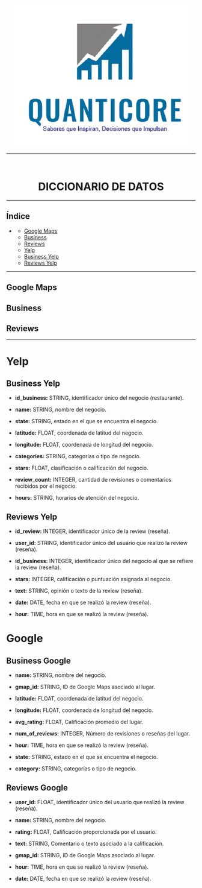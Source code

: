 <center><img src="img/logo.jpg" alt="Data Warehouse Process"></center>

----

<br>

# <center>  DICCIONARIO DE DATOS
---

## Índice
- <!-- omit in toc -->
  - [Google Maps](#google-maps)
  - [Business](#business)
  - [Reviews](#reviews)
  - [Yelp](#yelp)
  - [Business Yelp](#business-yelp)
  - [Reviews Yelp](#reviews-yelp)

---

## Google Maps

## Business

## Reviews

---

# Yelp

## Business Yelp

- **id_business:** STRING, identificador único del negocio (restaurante).

- **name:** STRING, nombre del negocio.

- **state:** STRING, estado en el que se encuentra el negocio.

- **latitude:** FLOAT, coordenada de latitud del negocio.

- **longitude:** FLOAT, coordenada de longitud del negocio.

- **categories:** STRING, categorías o tipo de negocio.

- **stars:** FLOAT, clasificación o calificación del negocio.

- **review_count:** INTEGER, cantidad de revisiones o comentarios recibidos por el negocio.

- **hours:** STRING, horarios de atención del negocio.

## Reviews Yelp

- **id_review:** INTEGER, identificador único de la review (reseña).

- **user_id:** STRING, identificador único del usuario que realizó la review (reseña).

- **id_business:** INTEGER, identificador único del negocio al que se refiere la review (reseña).

- **stars:** INTEGER, calificación o puntuación asignada al negocio.

- **text:** STRING, opinión o texto de la review (reseña).

- **date:** DATE, fecha en que se realizó la review (reseña).

- **hour:** TIME, hora en que se realizó la review (reseña).

# Google 

## Business Google

- **name:** STRING, nombre del negocio.

- **gmap_id:** STRING, ID de Google Maps asociado al lugar.

- **latitude:** FLOAT, coordenada de latitud del negocio.

- **longitude:** FLOAT, coordenada de longitud del negocio.

- **avg_rating:** FLOAT, Calificación promedio del lugar.

- **num_of_reviews:** INTEGER, Número de revisiones o reseñas del lugar.

- **hour:** TIME, hora en que se realizó la review (reseña).

- **state:** STRING, estado en el que se encuentra el negocio.

- **category:** STRING, categorías o tipo de negocio.

## Reviews Google

- **user_id:** FLOAT, identificador único del usuario que realizó la review (reseña).

- **name:** STRING, nombre del negocio.

- **rating:** FLOAT, Calificación proporcionada por el usuario.

- **text:** STRING, Comentario o texto asociado a la calificación.

- **gmap_id:** STRING, ID de Google Maps asociado al lugar.

- **hour:** TIME, hora en que se realizó la review (reseña).

- **date:** DATE, fecha en que se realizó la review (reseña).
